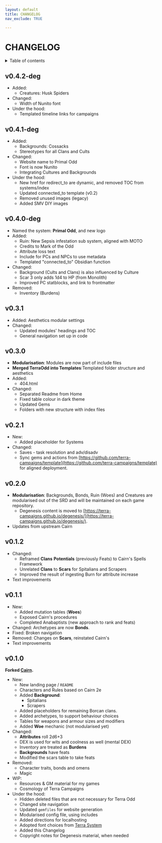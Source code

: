 ```yaml
---
layout: default
title: CHANGELOG
nav_exclude: TRUE

---
```


# CHANGELOG

<details close markdown="block">
  <summary id="index">
    Table of contents
  </summary>
  {: .text-delta }
- TOC
{:toc}
</details>

## v0.4.2-deg

- Added:
	- Creatures: Husk Spiders
- Changed:
	- Width of Nunito font
- Under the hood:
	- Templated timeline links for campaigns

## v0.4.1-deg

- Added:
	- Backgrounds: Cossacks
	- Stereotypes for all Clans and Cults
- Changed:
	- Website name to Primal Odd
	- Font is now Nunito
	- Integrating Cultures and Backgrounds
- Under the hood:
	- New href for redirect_to are dynamic, and removed TOC from systems/index
	- Updated connected_to template (v0.2)
	- Removed unused images (legacy)
	- Added SMV DIY images

## v0.4.0-deg

- Named the system: **Primal Odd**, and new logo
- Added:
	- Ruin: New Sepsis infestation sub system, aligned with MOTO
	- Credits to Mark of the Odd
	- Attribute loss text
	- Include for PCs and NPCs to use metadata
	- Templated "connected_to" Obsidian function
- Changed:
	- Background (Cults and Clans) is also influenced by Culture
	- Scar 3 only adds 1d4 to HP (from Monolith)
	- Improved PC statblocks, and link to frontmatter
- Removed:
	- Inventory (Burdens)

## v0.3.1

- Added: Aesthetics modular settings
- Changed:
	- Updated modules' headings and TOC
	- General navigation set up in code

## v0.3.0

- **Modularisation**: Modules are now part of include files
- **Merged TerraOdd into Templates**:Templated folder structure and aesthetics
- Added:
	- 404.html
- Changed:
	- Separated Readme from Home
	- Fixed table colour in dark theme
	- Updated Gems
	- Folders with new structure with index files

## v0.2.1

- New:
	- Added placeholder for Systems
- Changed:
	- Saves - task resolution and adv/disadv
	- Sync gems and actions from [https://github.com/terra-campaigns/template](https://github.com/terra-campaigns/template) for aligned deployment.

## v0.2.0

- **Modularisation**: Backgrounds, Bonds, Ruin (Woes) and Creatures are modularised out of the SRD and will be maintained on each game repository.
	- Degenesis content is moved to [https://terra-campaigns.github.io/degenesis/](https://terra-campaigns.github.io/degenesis/).
- Updates from upstream Cairn

## v0.1.2

- Changed:
	- Reframed **Clans** **Potentials** (previously Feats) to Cairn's Spells Framework
	- Unrelated **Clans** to **Scars** for Spitalians and Scrapers
	- Improved the result of ingesting Burn for attribute increase
- Text improvements

## v0.1.1

- New:
	- Added mutation tables (**Woes**)
	- Exposed Cairn's procedures
	- Completed Anabaptists (new approach to rank and feats)
- Changed: Archetypes are now **Bonds**.
- Fixed: Broken navigation
- Removed: Changes on **Scars**, reinstated Cairn's
- Text improvements

## v0.1.0

**Forked [Cairn](https://cairnrpg.com/hacks/fork-this/).**

- New:
	- New landing page / `README`
	- Characters and Rules based on Cairn 2e
	- Added **Background**:
		- Spitalians
		- Scrapers
	- Added placeholders for remaining Borcan clans.
	- Added archetypes, to support behaviour choices
	- Tables for weapons and armour sizes and modifiers
	- Added **Woe** mechanic (not modularised yet)
- Changed:
	- **Attributes** roll 2d6+3
	- DEX is used for wits and coolness as well (mental DEX)
	- Inventory are treated as **Burdens**
	- **Backgrounds** have feats
	- Modified the scars table to take feats
- Removed:
	- Character traits, bonds and omens
	- Magic
- WIP:
	- Resources & GM material for my games
	- Cosmology of Terra Campaigns 
- Under the hood:
	- Hidden deleted files that are not necessary for Terra Odd
	- Changed site navigation
	- Updated `gemfiles` for website generation
	- Modularised config file, using includes
	- Added directions for localhosting
	- Adopted font choices from [Terra System](https://terra-campaigns.github.io/terraSystem/)
	- Added this Changelog
	- Copyright notes for Degenesis material, when needed
